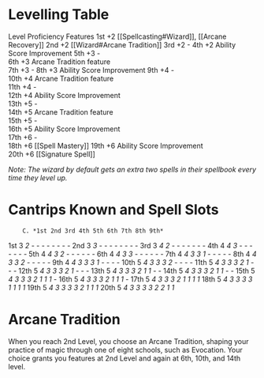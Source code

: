# Levelling Table

Level	Proficiency		Features
1st		+2						[[Spellcasting#Wizard]], [[Arcane Recovery]]
2nd		+2						[[Wizard#Arcane Tradition]]
3rd		+2						-
4th		+2						Ability Score Improvement
5th		+3						-	
6th		+3						Arcane Tradition feature	
7th		+3						-
8th		+3						Ability Score Improvement
9th		+4						-	
10th	+4						Arcane Tradition feature	
11th	+4						-	
12th	+4						Ability Score Improvement	
13th	+5						-	
14th	+5						Arcane Tradition feature	
15th	+5						-	
16th	+5						Ability Score Improvement	
17th	+6						-	
18th	+6						[[Spell Mastery]]
19th	+6						Ability Score Improvement	
20th	+6						[[Signature Spell]]

*Note: The wizard by default gets an extra two spells in their spellbook every time they level up.*

# Cantrips Known and Spell Slots

		C. *1st	2nd	3rd	4th	5th	6th	7th	8th	9th*
1st 	3	*2	-	-	-	-	-	-	-	-*
2nd		3	*3	-	-	-	-	-	-	-	-*
3rd		3	*4	2	-	-	-	-	-	-	-*
4th		4	*4	3	-	-	-	-	-	-	-*
5th		4	*4	3	2	-	-	-	-	-	-*
6th		4	*4	3	3	-	-	-	-	-	-*
7th		4	*4	3	3	1	-	-	-	-	-*
8th		4	*4	3	3	2	-	-	-	-	-*
9th		4	*4	3	3	3	1	-	-	-	-*
10th	5	*4	3	3	3	2	-	-	-	-*
11th	5	*4	3	3	3	2	1	-	-	-*
12th	5	*4	3	3	3	2	1	-	-	-*
13th	5	*4	3	3	3	2	1	1	-	-*
14th	5	*4	3	3	3	2	1	1	-	-*
15th	5	*4	3	3	3	2	1	1	1	-*
16th	5	*4	3	3	3	2	1	1	1	-*
17th	5	*4	3	3	3	2	1	1	1	1*
18th	5	*4	3	3	3	3	1	1	1	1*
19th	5	*4	3	3	3	3	2	1	1	1*
20th	5	*4	3	3	3	3	2	2	1	1*

# Arcane Tradition

When you reach 2nd Level, you choose an Arcane Tradition, shaping your practice of magic through one of eight schools, such as Evocation. Your choice grants you features at 2nd Level and again at 6th, 10th, and 14th level.